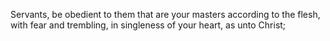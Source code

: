 Servants, be obedient to them that are your masters according to the flesh, with fear and trembling, in singleness of your heart, as unto Christ;
